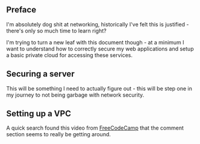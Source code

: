 ## Preface
I'm absolutely dog shit at networking, historically I've felt this is justified - there's only so much time to learn right?

I'm trying to turn a new leaf with this document though - at a minimum I want to understand how to correctly secure my web applications and setup a basic private cloud for accessing these services.
## Securing a server
This will be something I need to actually figure out - this will be step one in my journey to not being garbage with network security.
## Setting up a VPC
A quick search found this video from [FreeCodeCamp](https://youtu.be/g2JOHLHh4rI) that the comment section seems to really be getting around.